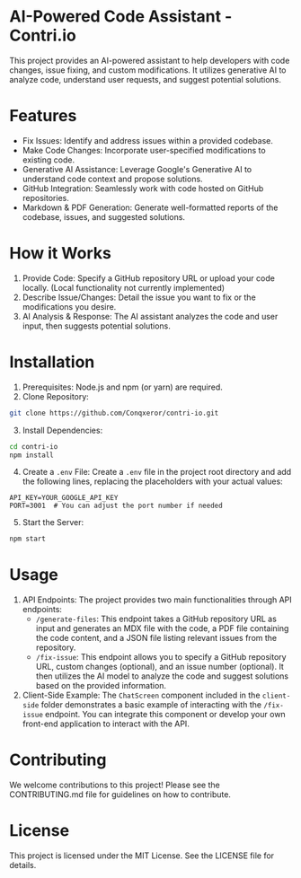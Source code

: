 # AI-Powered Code Assistant - Contri.io

This project provides an AI-powered assistant to help developers with code changes, issue fixing, and custom modifications. It utilizes generative AI to analyze code, understand user requests, and suggest potential solutions.

# Features

* Fix Issues:  Identify and address issues within a provided codebase. 
* Make Code Changes:  Incorporate user-specified modifications to existing code.
* Generative AI Assistance: Leverage Google's Generative AI to understand code context and propose solutions.
* GitHub Integration:  Seamlessly work with code hosted on GitHub repositories.
* Markdown & PDF Generation:  Generate well-formatted reports of the codebase, issues, and suggested solutions.

# How it Works

1.  Provide Code:  Specify a GitHub repository URL or upload your code locally. (Local functionality not currently implemented)
2.  Describe Issue/Changes: Detail the issue you want to fix or the modifications you desire.
3.  AI Analysis & Response:  The AI assistant analyzes the code and user input, then suggests potential solutions.

# Installation

1.  Prerequisites: Node.js and npm (or yarn) are required.
2.  Clone Repository:  
```bash
git clone https://github.com/Conqxeror/contri-io.git
```
3.  Install Dependencies:  
```bash
cd contri-io
npm install
```
4.  Create a `.env` File:  Create a `.env` file in the project root directory and add the following lines, replacing the placeholders with your actual values:

```
API_KEY=YOUR_GOOGLE_API_KEY
PORT=3001  # You can adjust the port number if needed
```

5.  Start the Server:  
```bash
npm start
```

# Usage

1.  API Endpoints:  The project provides two main functionalities through API endpoints:
    - `/generate-files`: This endpoint takes a GitHub repository URL as input and generates an MDX file with the code, a PDF file containing the code content, and a JSON file listing relevant issues from the repository.
    - `/fix-issue`: This endpoint allows you to specify a GitHub repository URL, custom changes (optional), and an issue number (optional). It then utilizes the AI model to analyze the code and suggest solutions based on the provided information.
2.  Client-Side Example:  The `ChatScreen` component included in the `client-side` folder demonstrates a basic example of interacting with the `/fix-issue` endpoint. You can integrate this component or develop your own front-end application to interact with the API.

# Contributing

We welcome contributions to this project! Please see the CONTRIBUTING.md file for guidelines on how to contribute.

# License

This project is licensed under the MIT License. See the LICENSE file for details.
